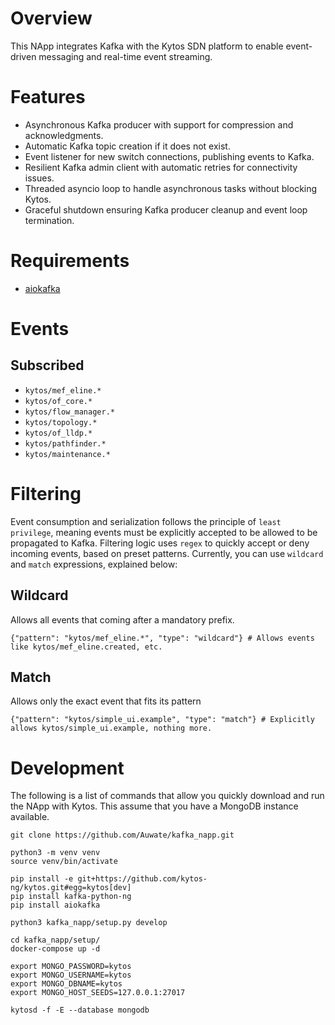 ﻿# Overview

This NApp integrates Kafka with the Kytos SDN platform to enable event-driven messaging and real-time event streaming.

# Features

- Asynchronous Kafka producer with support for compression and acknowledgments.
- Automatic Kafka topic creation if it does not exist.
- Event listener for new switch connections, publishing events to Kafka.
- Resilient Kafka admin client with automatic retries for connectivity issues.
- Threaded asyncio loop to handle asynchronous tasks without blocking Kytos.
- Graceful shutdown ensuring Kafka producer cleanup and event loop termination.

# Requirements

- [aiokafka](https://aiokafka.readthedocs.io/en/stable/)

# Events

## Subscribed

- `kytos/mef_eline.*`
- `kytos/of_core.*`
- `kytos/flow_manager.*`
- `kytos/topology.*`
- `kytos/of_lldp.*`
- `kytos/pathfinder.*`
- `kytos/maintenance.*`

# Filtering

Event consumption and serialization follows the principle of `least privilege`, meaning events must be explicitly accepted to be allowed to be propagated to Kafka. Filtering logic uses `regex` to quickly accept or deny incoming events, based on preset patterns. Currently, you can use `wildcard` and `match` expressions, explained below:

## Wildcard

Allows all events that coming after a mandatory prefix.

```
{"pattern": "kytos/mef_eline.*", "type": "wildcard"} # Allows events like kytos/mef_eline.created, etc.
```

## Match

Allows only the exact event that fits its pattern

```
{"pattern": "kytos/simple_ui.example", "type": "match"} # Explicitly allows kytos/simple_ui.example, nothing more.
```

# Development

The following is a list of commands that allow you quickly download and run the NApp with Kytos. This assume that you have a MongoDB instance available.


```
git clone https://github.com/Auwate/kafka_napp.git

python3 -m venv venv
source venv/bin/activate

pip install -e git+https://github.com/kytos-ng/kytos.git#egg=kytos[dev]
pip install kafka-python-ng
pip install aiokafka

python3 kafka_napp/setup.py develop

cd kafka_napp/setup/
docker-compose up -d

export MONGO_PASSWORD=kytos
export MONGO_USERNAME=kytos
export MONGO_DBNAME=kytos
export MONGO_HOST_SEEDS=127.0.0.1:27017

kytosd -f -E --database mongodb
```
